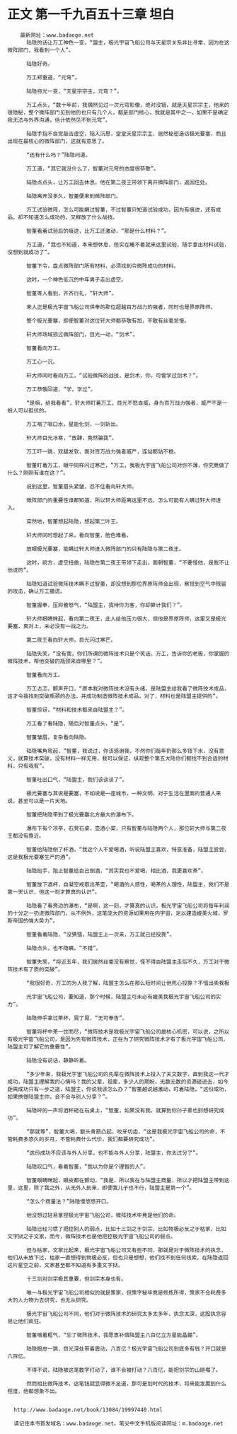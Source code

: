 # 正文 第一千九百五十三章 坦白
        最新网址：www.badaoge.net
          陆隐的话让万工神色一变，“盟主，极光宇宙飞船公司与天星宗关系非比寻常，因为在这微阵部门，我看到一个人”。
      
          陆隐好奇。
      
          万工郑重道，“元穹”。
      
          陆隐目光一变，“天星宗宗主，元穹？”。
      
          万工点头，“数十年前，我偶然见过一次元穹影像，绝对没错，就是天星宗宗主，他来的很隐秘，整个微阵部门见到他的也只有几个人，都是部门核心，我就是其中之一，如果不是确定我无法与外界沟通，估计依然见不到元穹”。
      
          陆隐手指不自觉敲击虚空，陷入沉思，堂堂天星宗宗主，居然秘密造访极光要塞，而且出现在最核心的微阵部门，这就有意思了。
      
          “还有什么吗？”陆隐问道。
      
          万工道，“其它就没什么了，智董对元穹的态度很恭敬”。
      
          陆隐点点头，让万工回去休息，他在第二夜王带领下离开微阵部门，返回住处。
      
          陆隐离开没多久，智董便来到微阵部门。
      
          万工试验微阵，怎么可能瞒过智董，不过智董只知道试验成功，因为有痕迹，还有成品，却不知道怎么成功的，又释放了什么战技。
      
          智董看着试验后的痕迹，比万工还激动，“那是什么材料？”。
      
          万工道，“我也不知道，本来想休息，但实在睡不着就来这里试验，随手拿出材料试验，没想到就成功了”。
      
          智董下令，盘点微阵部门所有材料，必须找到令微阵成功的材料。
      
          这时，一个神色低沉的中年男子走出虚空。
      
          智董等人看到，齐齐行礼，“轩大师”。
      
          来人正是极光宇宙飞船公司供奉的那位超越百万战力的强者，同时也是界原阵师。
      
          整个极光要塞，即便智董对这位轩大师都恭敬有加，不敢有丝毫怠慢。
      
          轩大师场域掠过微阵部门，目光一动，“剑术”。
      
          智董看向万工。
      
          万工心一沉。
      
          轩大师同时看向万工，“试验微阵的战技，是剑术，你，可曾学过剑术？”。
      
          万工恭敬回道，“学，学过”。
      
          “是嘛，给我看看”，轩大师盯着万工，目光不怒自威，身为百万战力强者，威严不是一般人可以抵抗的。
      
          万工咽了咽口水，星能化剑，一剑斩出。
      
          轩大师目光冰寒，“放肆，竟然骗我”。
      
          万工吓一跳，双腿发软，面对百万战力强者威严，连站都站不稳。
      
          智董盯着万工，眼中同样闪过寒芒，“万工，我极光宇宙飞船公司对你不薄，你究竟做了什么？刚刚有谁在这？”。
      
          说到这里，智董眉头紧皱，忍不住看向轩大师。
      
          微阵部门的重要性谁都知道，所以轩大师距离这里不远，怎么可能有人瞒过轩大师进入。
      
          突然地，智董想起陆隐，想起第二叶王。
      
          轩大师同时想起了来，看向智董，脸色难看。
      
          放眼极光要塞，能瞒过轩大师进入微阵部门的只有陆隐与第二夜王。
      
          这时，前方，虚空扭曲，陆隐在第二夜王带领下走出，面朝智董，“不要怪他，是我不让他说的”。
      
          陆隐知道试验微阵技术瞒不过智董，却没想到那位界原阵师会出现，察觉到空气中残留的攻击，确认万工撒谎。
      
          智董握拳，压抑着怒气，“陆盟主，我待你为客，你却算计我们？”。
      
          轩大师眼睛眯起，看向第二夜王，此人给他压力很大，但他是界原阵师，这里又是极光要塞，真对上，未必没有一战之力。
      
          第二夜王看向轩大师，目光闪过寒芒。
      
          陆隐失笑，“没有我，你们所谓的微阵技术只是个笑话，万工，告诉你的老板，你掌握的微阵技术，帮他突破的瓶颈来自哪里？”。
      
          智董看向万工。
      
          万工忐忑，颤声开口，“原本我对微阵技术没有头绪，是陆盟主给我看了微阵技术成品，这才令我找到突破瓶颈的办法，并成功制造微阵技术成品，对了，材料也是陆盟主提供的”。
      
          智董惊讶，“材料和技术都来自陆盟主？”。
      
          万工看了看陆隐，随后对智董点头，“是”。
      
          智董皱眉，复杂看向陆隐。
      
          陆隐嘴角弯起，“智董，我说过，你该感谢我，不然你们每年扔那么多钱下水，没有意义，就算技术突破，没有材料一样无用，我可以保证，纵观整个第五大陆你们都找不到合适的材料，只有我有”。
      
          智董吐出口气，“陆盟主，我们该谈谈了”。
      
          极光要塞与其说是要塞，不如说是一座城市，一种文明，对于生活在里面的普通人来说，甚至可以是一片天地。
      
          智董把陆隐带到了极光要塞北方最大的瀑布下。
      
          瀑布下有个凉亭，石凳石桌，壶酒小菜，只有智董与陆隐两个人，那位轩大师与第二夜王都没有靠近。
      
          智董给陆隐倒了杯酒，“我这个人不爱喝酒，听说陆盟主喜欢，特意准备，陆盟主尝尝，这是我极光要塞生产的酒”。
      
          陆隐抬手，阻止智董给自己倒酒，“其实我也不爱喝，相比酒，我更喜欢茶”。
      
          智董放下酒杯，自凝空戒取出茶壶，“喝酒的人感性，喝茶的人理性，陆盟主，我们不是第一天认识，但这一刻才算真的认识”。
      
          陆隐看了看旁边的瀑布，“是啊，这一刻，才算真的认识，极光宇宙飞船公司将每年利润的十分之一扔进微阵部门，从不例外，这笔庞大的资源如果用在内宇宙，足以建造媲美火域，罗斯帝国的强大势力”。
      
          智董看着陆隐，“没猜错，陆盟主上一次来，万工就已经投靠”。
      
          陆隐点头，也不隐瞒，“不错”。
      
          智董失笑，“将近五年，我们居然丝毫没有察觉，怪不得自陆盟主走后不久，万工对于微阵技术有了质的突破”。
      
          “我很好奇，万工的为人我了解，陆盟主怎么在那么短时间让他死心投靠？不惜出卖我极
      
          光宇宙飞船公司，要知道，那个时候，陆盟主可未必有媲美我极光宇宙飞船公司的实力”。
      
          陆隐伸手拿过茶杯，晃了晃，“无可奉告”。
      
          智董将杯中茶一饮而尽，“微阵技术是我极光宇宙飞船公司最核心机密，可以说，之所以有极光宇宙飞船公司，是因为先有微阵技术，正在为了研究微阵技术才有了极光宇宙飞船公司，陆盟主可了解它的重要性”。
      
          陆隐没有说话，静静听着。
      
          “多少年来，我极光宇宙飞船公司的先辈在微阵技术上投入了天文数字，直到我这一代才成功，陆盟主理解我的心情吗？我的父辈，祖辈，多少人的期盼，无数无数的资源砸进去，如今距离成功只有一步之遥，陆盟主，你说我该怎么办？”智董越说越激动，盯着陆隐，“这份成功，如果换做陆盟主你，会不会与别人分享？”。
      
          陆隐砰的一声将酒杯砸在石桌上，“智董，如果没有我，就算到你孙子辈也别想研究成功”。
      
          “那就等”，智董大喝，额头青筋凸起，咬牙切齿，“这是我极光宇宙飞船公司的命，不管耗费多悠久的岁月，不管耗费什么代价，我们都要研究成功”。
      
          “这份成功不应该与外人分享，也不能与外人分享，陆盟主，你太过分了”。
      
          陆隐叹口气，看着智董，“我以为你是个理智的人”。
      
          智董眼睛眯起，眼皮都在颤动，“我是，所以我在与陆盟主商量，所以才把陆盟主带到这里，这里，除了我之外，从无外人到来，即便我儿子也不行，陆盟主是第一个”。
      
          “怎么个商量法？”陆隐慢悠悠开口。
      
          他没想过轻易拿捏极光宇宙飞船公司，微阵技术毕竟是他们的命。
      
          陆隐已经习惯了把控别人的弱点，比如十三剑之于剑宗，比如物极必反之于枯家，比如文字狱之于文家，而今，微阵技术也是他把控极光宇宙飞船公司的弱点。
      
          但与枯家，文家比起来，极光宇宙飞船公司又有些不同，那就是对于微阵技术的执念，他们从未放下过，枯家一直想得到物极必反，但也只是想想，他们找不到任何线索，在陆隐返回这片星空之前，文家甚至都不知道有多重文字狱。
      
          十三剑对剑宗极其重要，但剑宗本身也有。
      
          唯一与极光宇宙飞船公司相似的就是策家，但策字秘毕竟是修炼所得，策家不会耗费多大的人力物力去研究，也无从研究。
      
          极光宇宙飞船公司不同，他们对于微阵技术的研究太多太多年，执念太深，这股执念容易让他们疯狂。
      
          智董喘着粗气，“忘了微阵技术，我愿意补偿陆盟主八百亿立方星能晶髓”。
      
          陆隐眼皮一跳，目光深处带着震动，八百亿？极光宇宙飞船公司到底多有钱？开口就是八百亿。
      
          不得不说，陆隐被这笔数字打动了，谁不会被打动？八百亿，能把剑宗的山砸塌了。
      
          然而相比微阵技术，这笔钱就显得微不足道，那可是划时代的技术，将来能发展到什么程度，他都想象不出。
      
      
      http://www.badaoge.net/book/13084/19997440.html
      
      请记住本书首发域名：www.badaoge.net。笔尖中文手机版阅读网址：m.badaoge.net